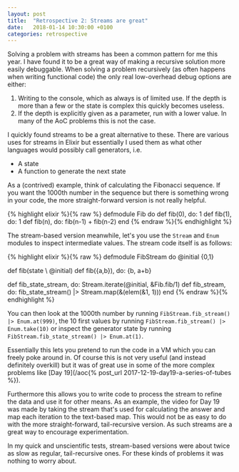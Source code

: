 ```yaml
---
layout: post
title:  "Retrospective 2: Streams are great"
date:   2018-01-14 10:30:00 +0100
categories: retrospective
---
```

Solving a problem with streams has been a common pattern for me this year. I have found it to
be a great way of making a recursive solution more easily debuggable. When solving a problem
recursively (as often happens when writing functional code) the only real low-overhead debug
options are either:

1. Writing to the console, which as always is of limited use. If the depth is more than a
few or the state is complex this quickly becomes useless.
2. If the depth is explicitly given as a parameter, run with a lower value. In many of
the AoC problems this is not the case.

I quickly found streams to be a great alternative to these. There are various uses for streams
in Elixir but essentially I used them as what other languages would possibly call generators, i.e.

* A state
* A function to generate the next state

As a (contrived) example, think of calculating the Fibonacci sequence. If you want the 1000th
number in the sequence but there is something wrong in your code, the more straight-forward
version is not really helpful.

{% highlight elixir %}{% raw %}
defmodule Fib do
  def fib(0), do: 1
  def fib(1), do: 1
  def fib(n), do: fib(n-1) + fib(n-2)
end
{% endraw %}{% endhighlight %}

The stream-based version meanwhile, let's you use the `Stream` and `Enum` modules
to inspect intermediate values. The stream code itself is as follows:

{% highlight elixir %}{% raw %}
defmodule FibStream do
  @initial {0,1}

  def fib(state \\ @initial)
  def fib({a,b}), do: {b, a+b}

  def fib_state_stream, do: Stream.iterate(@initial, &Fib.fib/1)
  def fib_stream, do: fib_state_stream() |> Stream.map(&(elem(&1, 1)))
end
{% endraw %}{% endhighlight %}

You can then look at the 1000th number by running `FibStream.fib_stream() |> Enum.at(999)`,
the 10 first values by running `FibStream.fib_stream() |> Enum.take(10)` or inspect the
generator state by running `FibStream.fib_state_stream() |> Enum.at(1)`.

Essentially this lets you pretend to run the code in a VM which you can freely poke around in.
Of course this is not very useful (and instead definitely overkill) but it was of great use in
some of the more complex problems like [Day 19](/aoc{% post_url 2017-12-19-day19-a-series-of-tubes %}).

Furthermore this allows you to write code to process the stream to refine the data and
use it for other means. As an example, the video for Day 19 was made by taking the stream that's
used for calculating the answer and map each iteration to the text-based map. This would not be
as easy to do with the more straight-forward, tail-recursive version. As such streams are a great
way to encourage experimentation.

In my quick and unscientific tests, stream-based versions were about twice as slow as regular,
tail-recursive ones. For these kinds of problems it was nothing to worry about.
